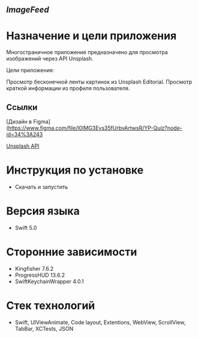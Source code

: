 ## *ImageFeed*
# Назначение и цели приложения

Многостраничное приложение предназначено для просмотра изображений через API Unsplash.

Цели приложения:

Просмотр бесконечной ленты картинок из Unsplash Editorial.
Просмотр краткой информации из профиля пользователя.

## **Ссылки**

[Дизайн в Figma](https://www.figma.com/file/l0IMG3Eys35fUrbvArtwsR/YP-Quiz?node-id=34%3A243

[Unsplash API](https://www.figma.com/file/l0IMG3Eys35fUrbvArtwsR/YP-Quiz?node-id=34%3A243](https://unsplash.com/documentation))

# Инструкция по установке
- Скачать и запустить

# Версия языка
- Swift 5.0

# Сторонние зависимости
- Kingfisher 7.6.2
- ProgressHUD 13.6.2
- SwiftKeychainWrapper 4.0.1

# Стек технологий
- Swift, UIViewAnimate, Code layout, Extentions, WebView, ScrollView, TabBar, XCTests,
JSON
